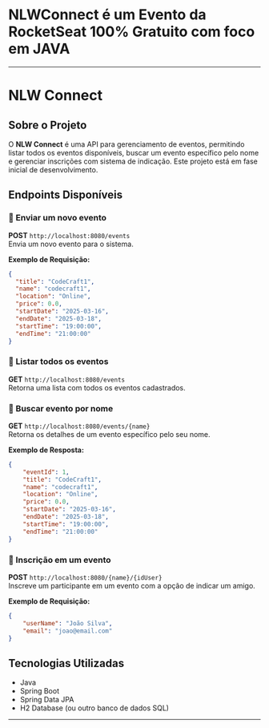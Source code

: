 
# NLWConnect é um Evento da RocketSeat 100% Gratuito com foco em JAVA

---

# NLW Connect

## Sobre o Projeto
O **NLW Connect** é uma API para gerenciamento de eventos, permitindo listar todos os eventos disponíveis, buscar um evento específico pelo nome e gerenciar inscrições com sistema de indicação. Este projeto está em fase inicial de desenvolvimento.

## Endpoints Disponíveis

### 📌 Enviar um novo evento
**POST** `http://localhost:8080/events`  
Envia um novo evento para o sistema.

**Exemplo de Requisição:**
```json
{
  "title": "CodeCraft1",
  "name": "codecraft1",
  "location": "Online",
  "price": 0.0,
  "startDate": "2025-03-16",
  "endDate": "2025-03-18",
  "startTime": "19:00:00",
  "endTime": "21:00:00"
}
```  

### 📌 Listar todos os eventos
**GET** `http://localhost:8080/events`  
Retorna uma lista com todos os eventos cadastrados.

### 📌 Buscar evento por nome
**GET** `http://localhost:8080/events/{name}`  
Retorna os detalhes de um evento específico pelo seu nome.

**Exemplo de Resposta:**
```json
{
    "eventId": 1,
    "title": "CodeCraft1",
    "name": "codecraft1",
    "location": "Online",
    "price": 0.0,
    "startDate": "2025-03-16",
    "endDate": "2025-03-18",
    "startTime": "19:00:00",
    "endTime": "21:00:00"
}
```  

### 📌 Inscrição em um evento
**POST** `http://localhost:8080/{name}/{idUser}`  
Inscreve um participante em um evento com a opção de indicar um amigo.

**Exemplo de Requisição:**
```json
{
    "userName": "João Silva",
    "email": "joao@email.com"
}
```

## Tecnologias Utilizadas
- Java
- Spring Boot
- Spring Data JPA
- H2 Database (ou outro banco de dados SQL)

---